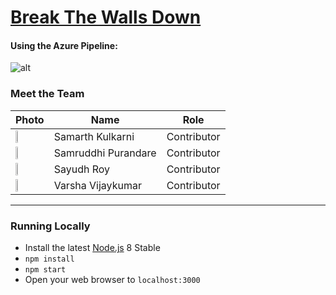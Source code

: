 
# [Break The Walls Down](https://www.youtube.com/watch?v=oSouAbKOXMg)

#### Using the Azure Pipeline:
![alt](https://avatars2.githubusercontent.com/ml/1303?s=140&v=4)


### Meet the Team

| Photo              | Name             | Role          |
|--------------------|------------------|---------------|
| <img src="https://avatars1.githubusercontent.com/u/26755491?s=400&v=4" width="20%"> | Samarth Kulkarni | Contributor |
| <img src="https://avatars1.githubusercontent.com/u/26755491?s=400&v=4" width="20%"> | Samruddhi Purandare | Contributor |
| <img src="https://avatars1.githubusercontent.com/u/32206290?s=460&v=4" width="20%"> | Sayudh Roy | Contributor |
| <img src="https://avatars0.githubusercontent.com/u/44677841?s=400&u=b450e17545e9b8f4622117813b47032321a9b74b&v=4" width="20%"> | Varsha Vijaykumar | Contributor|

----


### Running Locally

- Install the latest [Node.js](http://nodejs.org) 8 Stable
- `npm install`
- `npm start`
- Open your web browser to `localhost:3000`
